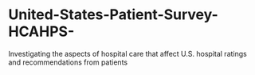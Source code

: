 # United-States-Patient-Survey-HCAHPS-
Investigating the aspects of hospital care that affect U.S. hospital ratings and recommendations from patients  
